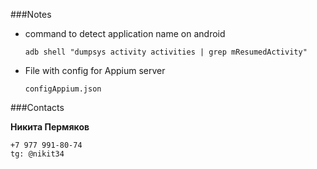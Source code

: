 ###Notes
- command to detect application name on android 

     ```adb shell "dumpsys activity activities | grep mResumedActivity"```

- File with config for Appium server

    ```configAppium.json```
    
    
###Contacts

**Никита Пермяков**
    
    +7 977 991-80-74
    tg: @nikit34
    
